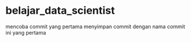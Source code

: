 # belajar_data_scientist


mencoba commit yang pertama
menyimpan commit dengan nama commit ini yang pertama
